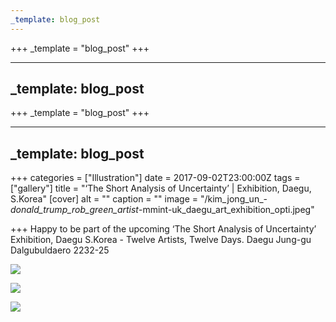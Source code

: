 ```yaml
---
_template: blog_post
---
```












+++
_template = "blog_post"
+++

---
_template: blog_post
---



+++
_template = "blog_post"
+++

---
_template: blog_post
---

+++
categories = ["Illustration"]
date = 2017-09-02T23:00:00Z
tags = ["gallery"]
title = "‘The Short Analysis of Uncertainty’ | Exhibition, Daegu, S.Korea"
[cover]
alt = ""
caption = ""
image = "/kim_jong_un_-_donald_trump_rob_green_artist_-mmint-uk_daegu_art_exhibition_opti.jpeg"

+++
Happy to be part of the upcoming ‘The Short Analysis of Uncertainty’ Exhibition, Daegu S.Korea - Twelve Artists, Twelve Days. Daegu Jung-gu Dalgubuldaero 2232-25

![](/kim_jong_un_-_donald_trump_rob_green_artist_-mmint-uk_daegu_art_exhibition_opti_02.jpeg)

![](/daegu_art_exhibition_opti_03.jpeg)

![](/21272891_10159212102910576_6767712028896741003_o.jpeg)
